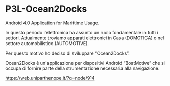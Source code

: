 # P3L-Ocean2Docks
Android 4.0 Application for Marittime Usage.


In questo periodo l'elettronica ha assunto un ruolo fondamentale in tutti i settori. Attualmente troviamo apparati elettronici in Casa (DOMOTICA) o nel settore automobilistico (AUTOMOTIVE).

 

Per questo motivo ho deciso di sviluppare “Ocean2Docks”.

 

Ocean2Docks è un'applicazione per dispositivi Android “BoatMotive” che si occupa di fornire parte della strumentazione necessaria alla navigazione.

https://web.uniparthenope.it/?q=node/914
